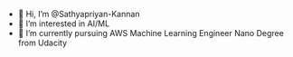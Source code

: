- 👋 Hi, I’m @Sathyapriyan-Kannan
- 👀 I’m interested in AI/ML
- 🌱 I’m currently pursuing AWS Machine Learning Engineer Nano Degree from Udacity
<!--- - 💞️ I’m looking to collaborate on ...
- 📫 How to reach me ... --->

<!---
Sathyapriyan-Kannan/Sathyapriyan-Kannan is a ✨ special ✨ repository because its `README.md` (this file) appears on your GitHub profile.
You can click the Preview link to take a look at your changes.
--->
